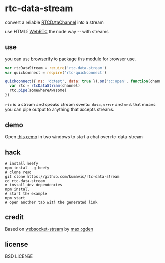 # rtc-data-stream

convert a reliable [RTCDataChannel](http://dev.w3.org/2011/webrtc/editor/webrtc.html#rtcdatachannel) into a stream

use HTML5 [WebRTC](http://www.webrtc.org/) the node way -- with streams

## use

you can use [browserify](http://github.com/substack/node-browserify) to package this module for browser use.

```javascript
var rtcDataStream = require('rtc-data-stream')
var quickconnect = require('rtc-quickconnect')

quickconnect({ ns: 'dctest', data: true }).on('dc:open', function(channel, peerId) {
  var rtc = rtcDataStream(channel)
  rtc.pipe(somewhereAwesome)
})
```

`rtc` is a stream and speaks stream events: `data`, `error` and `end`. that means you can pipe output to anything that accepts streams.

## demo
Open [this demo](http://requirebin.com/?gist=1ac2891d276ae07e46cd) in two windows to start a chat over rtc-data-stream

## hack
```
# install beefy
npm install -g beefy
# clone repo
git clone https://github.com/kumavis/rtc-data-stream
cd rtc-data-stream
# install dev dependencies
npm install
# start the example
npm start
# open another tab with the generated link
```

## credit
Based on [websocket-stream](https://github.com/maxogden/websocket-stream) by [max ogden](https://twitter.com/maxogden)

## license
BSD LICENSE
